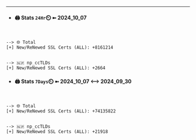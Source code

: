 

---
- #### 🖨️ **Stats** `24Hr`⏲️ ➼ 2024_10_07
```console


--> 🌐 Total
[+] New/ReNewed SSL Certs (ALL): +8161214


--> 🇳🇵 np_ccTLDs
[+] New/ReNewed SSL Certs (ALL): +2664

```

- #### 🖨️ **Stats** `7Days`⏲️ ➼ 2024_10_07 <--> 2024_09_30
```console


--> 🌐 Total
[+] New/ReNewed SSL Certs (ALL): +74135822


--> 🇳🇵 np_ccTLDs
[+] New/ReNewed SSL Certs (ALL): +21918

```

